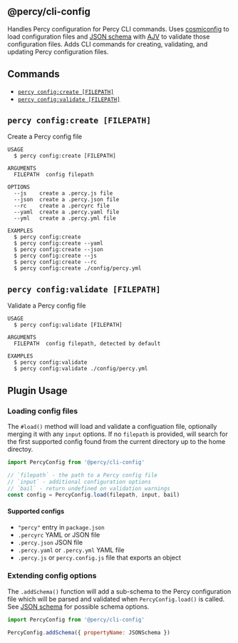 ## @percy/cli-config

Handles Percy configuration for Percy CLI commands. Uses
[cosmiconfig](https://github.com/davidtheclark/cosmiconfig) to load configuration files and [JSON
schema](https://json-schema.org/) with [AJV](https://github.com/epoberezkin/ajv) to validate those
configuration files. Adds CLI commands for creating, validating, and updating Percy configuration
files.

## Commands
<!-- commands -->
* [`percy config:create [FILEPATH]`](#percy-configcreate-filepath)
* [`percy config:validate [FILEPATH]`](#percy-configvalidate-filepath)

## `percy config:create [FILEPATH]`

Create a Percy config file

```
USAGE
  $ percy config:create [FILEPATH]

ARGUMENTS
  FILEPATH  config filepath

OPTIONS
  --js    create a .percy.js file
  --json  create a .percy.json file
  --rc    create a .percyrc file
  --yaml  create a .percy.yaml file
  --yml   create a .percy.yml file

EXAMPLES
  $ percy config:create
  $ percy config:create --yaml
  $ percy config:create --json
  $ percy config:create --js
  $ percy config:create --rc
  $ percy config:create ./config/percy.yml
```

## `percy config:validate [FILEPATH]`

Validate a Percy config file

```
USAGE
  $ percy config:validate [FILEPATH]

ARGUMENTS
  FILEPATH  config filepath, detected by default

EXAMPLES
  $ percy config:validate
  $ percy config:validate ./config/percy.yml
```
<!-- commandsstop -->

## Plugin Usage

### Loading config files

The `#load()` method will load and validate a configuation file, optionally merging it with any
`input` options. If no `filepath` is provided, will search for the first supported config found from
the current directory up to the home directoy.

```js
import PercyConfig from '@percy/cli-config'

// `filepath` - the path to a Percy config file
// `input` - additional configuration options
// `bail` - return undefined on validation warnings
const config = PercyConfig.load(filepath, input, bail)
```

#### Supported configs

- `"percy"` entry in `package.json`
- `.percyrc` YAML or JSON file
- `.percy.json` JSON file
- `.percy.yaml` or `.percy.yml` YAML file
- `.percy.js` or `percy.config.js` file that exports an object

### Extending config options

The `.addSchema()` function will add a sub-schema to the Percy configuration file which will be
parsed and validated when `PercyConfig.load()` is called. See [JSON
schema](https://json-schema.org/) for possible schema options.

```js
import PercyConfig from '@percy/cli-config'

PercyConfig.addSchema({ propertyName: JSONSchema })
```
